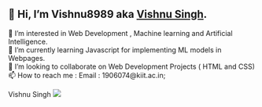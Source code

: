 <h2>👋 Hi, I’m Vishnu8989 aka <a href="https://www.linkedin.com/in/vishnu-singh-5b6859196/">Vishnu Singh</a>.</h2>
👀 I’m interested in Web Development , Machine learning and Artificial Intelligence.
<br>
🌱 I’m currently learning Javascript for implementing ML models in Webpages.
<br>
💞️ I’m looking to collaborate on Web Development Projects ( HTML and CSS)
<br>
📫 How to reach me : Email : 1906074@kiit.ac.in;
<br>

<img scr = "./Resources/linkedin.png">Vishnu Singh
<img src="https://github-readme-stats.vercel.app/api?username=vishnu8989&&show_icons=true&title_color=ffffff&icon_color=bb2acf&text_color=daf7dc&bg_color=151515">

<!---
Vishnu8989/Vishnu8989 is a ✨ special ✨ repository because its `README.md` (this file) appears on your GitHub profile.
You can click the Preview link to take a look at your changes.
--->
